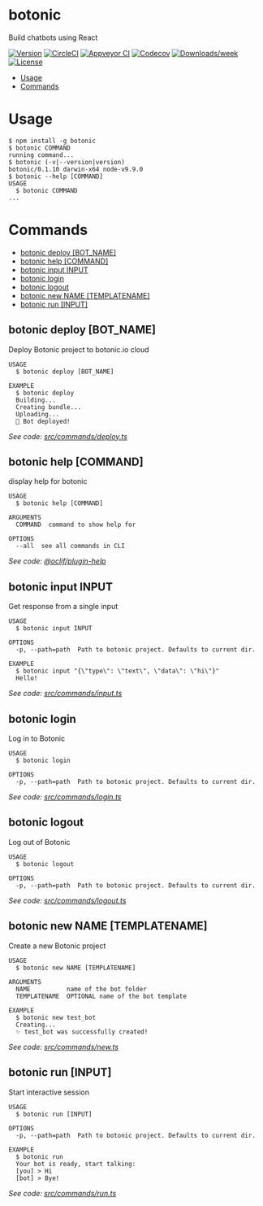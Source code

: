 botonic
=======

Build chatbots using React

[![Version](https://img.shields.io/npm/v/botonic.svg)](https://npmjs.org/package/botonic)
[![CircleCI](https://circleci.com/gh/ericmarcos/botonic/tree/master.svg?style=shield)](https://circleci.com/gh/ericmarcos/botonic/tree/master)
[![Appveyor CI](https://ci.appveyor.com/api/projects/status/github/ericmarcos/botonic?branch=master&svg=true)](https://ci.appveyor.com/project/ericmarcos/botonic/branch/master)
[![Codecov](https://codecov.io/gh/ericmarcos/botonic/branch/master/graph/badge.svg)](https://codecov.io/gh/ericmarcos/botonic)
[![Downloads/week](https://img.shields.io/npm/dw/botonic.svg)](https://npmjs.org/package/botonic)
[![License](https://img.shields.io/npm/l/botonic.svg)](https://github.com/ericmarcos/botonic/blob/master/package.json)

<!-- toc -->
* [Usage](#usage)
* [Commands](#commands)
<!-- tocstop -->
# Usage
<!-- usage -->
```sh-session
$ npm install -g botonic
$ botonic COMMAND
running command...
$ botonic (-v|--version|version)
botonic/0.1.10 darwin-x64 node-v9.9.0
$ botonic --help [COMMAND]
USAGE
  $ botonic COMMAND
...
```
<!-- usagestop -->
# Commands
<!-- commands -->
* [botonic deploy [BOT_NAME]](#botonic-deploy-bot-name)
* [botonic help [COMMAND]](#botonic-help-command)
* [botonic input INPUT](#botonic-input-input)
* [botonic login](#botonic-login)
* [botonic logout](#botonic-logout)
* [botonic new NAME [TEMPLATENAME]](#botonic-new-name-templatename)
* [botonic run [INPUT]](#botonic-run-input)

## botonic deploy [BOT_NAME]

Deploy Botonic project to botonic.io cloud

```
USAGE
  $ botonic deploy [BOT_NAME]

EXAMPLE
  $ botonic deploy
  Building...
  Creating bundle...
  Uploading...
  🚀 Bot deployed!
```

_See code: [src/commands/deploy.ts](https://github.com/hubtype/botonic/blob/v0.1.10/src/commands/deploy.ts)_

## botonic help [COMMAND]

display help for botonic

```
USAGE
  $ botonic help [COMMAND]

ARGUMENTS
  COMMAND  command to show help for

OPTIONS
  --all  see all commands in CLI
```

_See code: [@oclif/plugin-help](https://github.com/oclif/plugin-help/blob/v1.2.3/src/commands/help.ts)_

## botonic input INPUT

Get response from a single input

```
USAGE
  $ botonic input INPUT

OPTIONS
  -p, --path=path  Path to botonic project. Defaults to current dir.

EXAMPLE
  $ botonic input "{\"type\": \"text\", \"data\": \"hi\"}"
  Hello!
```

_See code: [src/commands/input.ts](https://github.com/hubtype/botonic/blob/v0.1.10/src/commands/input.ts)_

## botonic login

Log in to Botonic

```
USAGE
  $ botonic login

OPTIONS
  -p, --path=path  Path to botonic project. Defaults to current dir.
```

_See code: [src/commands/login.ts](https://github.com/hubtype/botonic/blob/v0.1.10/src/commands/login.ts)_

## botonic logout

Log out of Botonic

```
USAGE
  $ botonic logout

OPTIONS
  -p, --path=path  Path to botonic project. Defaults to current dir.
```

_See code: [src/commands/logout.ts](https://github.com/hubtype/botonic/blob/v0.1.10/src/commands/logout.ts)_

## botonic new NAME [TEMPLATENAME]

Create a new Botonic project

```
USAGE
  $ botonic new NAME [TEMPLATENAME]

ARGUMENTS
  NAME          name of the bot folder
  TEMPLATENAME  OPTIONAL name of the bot template

EXAMPLE
  $ botonic new test_bot
  Creating...
  ✨ test_bot was successfully created!
```

_See code: [src/commands/new.ts](https://github.com/hubtype/botonic/blob/v0.1.10/src/commands/new.ts)_

## botonic run [INPUT]

Start interactive session

```
USAGE
  $ botonic run [INPUT]

OPTIONS
  -p, --path=path  Path to botonic project. Defaults to current dir.

EXAMPLE
  $ botonic run
  Your bot is ready, start talking:
  [you] > Hi
  [bot] > Bye!
```

_See code: [src/commands/run.ts](https://github.com/hubtype/botonic/blob/v0.1.10/src/commands/run.ts)_
<!-- commandsstop -->
